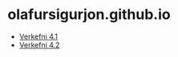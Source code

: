 # olafursigurjon.github.io
* [Verkefni 4.1](verkefni_4/)
* [Verkefni 4.2](verkefni_4/verkefni42.html)
